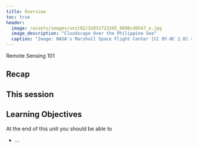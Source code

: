 ```yaml
---
title: Overview
toc: true
header:
  image: /assets/images/unit02/31031723265_0890cd9547_o.jpg
  image_description: "Cloudscape Over the Philippine Sea"
  caption: "Image: NASA's Marshall Space Flight Center [CC BY-NC 2.0] via [flickr.com](https://www.flickr.com/photos/nasamarshall/31031723265/)"
---
```


Remote Sensing 101

<!--more-->

## Recap

## This session

## Learning Objectives

At the end of this unit you should be able to

* ...

